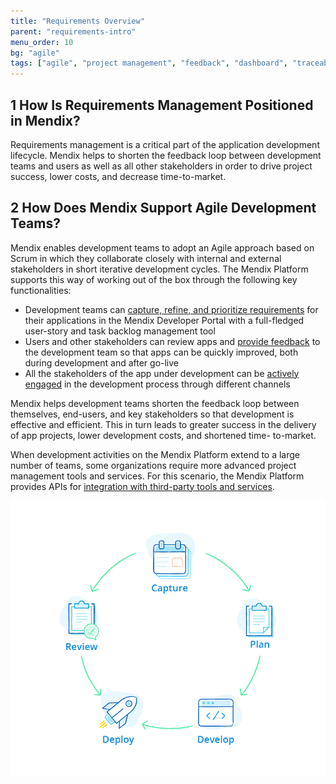 ```yaml
---
title: "Requirements Overview"
parent: "requirements-intro"
menu_order: 10
bg: "agile"
tags: ["agile", "project management", "feedback", "dashboard", "traceability"]
---
```


## 1 How Is Requirements Management Positioned in Mendix?

Requirements management is a critical part of the application development lifecycle. Mendix helps to shorten the feedback loop between development teams and users as well as all other stakeholders in order to drive project success, lower costs, and decrease time-to-market.

## 2 How Does Mendix Support Agile Development Teams?

Mendix enables development teams to adopt an Agile approach based on Scrum in which they collaborate closely with internal and external stakeholders in short iterative development cycles. The Mendix Platform supports this way of working out of the box through the following key functionalities:

* Development teams can [capture, refine, and prioritize requirements](requirements-management#requirements-management) for their applications in the Mendix Developer Portal with a full-fledged user-story and task backlog management tool
* Users and other stakeholders can review apps and [provide feedback](feedback-management#feedback-management) to the development team so that apps can be quickly improved, both during development and after go-live
* All the stakeholders of the app under development can be [actively engaged](collaboration-channels#stakeholder-involvement) in the development process through different channels

Mendix helps development teams shorten the feedback loop between themselves, end-users, and key stakeholders so that development is effective and efficient. This in turn leads to greater success in the delivery of app projects, lower development costs, and shortened time- to-market.

When development activities on the Mendix Platform extend to a large number of teams, some organizations require more advanced project management tools and services. For this scenario, the Mendix Platform provides APIs for [integration with third-party tools and services](requirements-management#tools).

![](attachments/agile/cycle-1.png)
